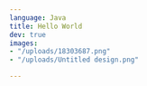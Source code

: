 ```yaml
---
language: Java
title: Hello World
dev: true
images:
- "/uploads/18303687.png"
- "/uploads/Untitled design.png"

---
```

